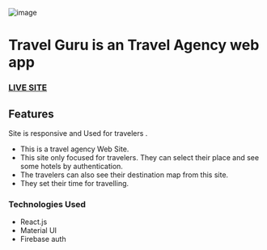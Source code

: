 ![image](https://i.ibb.co/Xksq8yC/Home.png)

# Travel Guru is an Travel Agency web app

### [LIVE SITE](https://travel-guru-agency.netlify.app")

## Features
Site is responsive and Used for travelers . 
-	This is a travel agency Web Site.
-	This site only focused for travelers. They can select their place and see some hotels by authentication.
-	The travelers can also see their destination map from this site.
-	They set their time for travelling.



### Technologies Used 
- React.js
- Material UI
- Firebase auth

